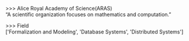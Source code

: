 \>>> Alice Royal Academy of Science(ARAS)    
“A scientific organization focuses on mathematics and computation.”    

\>>> Field    
['Formalization and Modeling', 'Database Systems', 'Distributed Systems']
